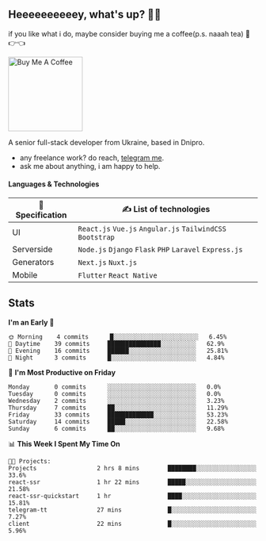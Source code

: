 ## Heeeeeeeeeey, what's up? 👋🏼

if you like what i do, maybe consider buying me a coffee(p.s. naaah tea) 🥺👉👈

<a href="https://www.buymeacoffee.com/leroywagner" target="_blank"><img src="https://cdn.buymeacoffee.com/buttons/v2/default-blue.png" alt="Buy Me A Coffee" width="150" ></a>

A senior full-stack developer from Ukraine, based in Dnipro.

- any freelance work? do reach, [telegram me](https://t.me/leroywagner).
- ask me about anything, i am happy to help.

#### Languages & Technologies

  | 🌱 Specification  | ✍ List of technologies                                       |
  |    ---            |                        ---                                   |
  | UI                | `React.js` `Vue.js` `Angular.js` `TailwindCSS` `Bootstrap`   |
  | Serverside        | `Node.js` `Django` `Flask` `PHP` `Laravel` `Express.js`      |
  | Generators        | `Next.js` `Nuxt.js`                                          |
  | Mobile            | `Flutter` `React Native`                                     |

## Stats
<!--START_SECTION:waka-->
**I'm an Early 🐤** 

```text
🌞 Morning    4 commits      █░░░░░░░░░░░░░░░░░░░░░░░░   6.45% 
🌆 Daytime    39 commits     ███████████████░░░░░░░░░░   62.9% 
🌃 Evening    16 commits     ██████░░░░░░░░░░░░░░░░░░░   25.81% 
🌙 Night      3 commits      █░░░░░░░░░░░░░░░░░░░░░░░░   4.84%

```
📅 **I'm Most Productive on Friday** 

```text
Monday       0 commits      ░░░░░░░░░░░░░░░░░░░░░░░░░   0.0% 
Tuesday      0 commits      ░░░░░░░░░░░░░░░░░░░░░░░░░   0.0% 
Wednesday    2 commits      ░░░░░░░░░░░░░░░░░░░░░░░░░   3.23% 
Thursday     7 commits      ██░░░░░░░░░░░░░░░░░░░░░░░   11.29% 
Friday       33 commits     █████████████░░░░░░░░░░░░   53.23% 
Saturday     14 commits     █████░░░░░░░░░░░░░░░░░░░░   22.58% 
Sunday       6 commits      ██░░░░░░░░░░░░░░░░░░░░░░░   9.68%

```


📊 **This Week I Spent My Time On** 

```text
🐱‍💻 Projects: 
Projects                 2 hrs 8 mins        ████████░░░░░░░░░░░░░░░░░   33.6% 
react-ssr                1 hr 22 mins        █████░░░░░░░░░░░░░░░░░░░░   21.58% 
react-ssr-quickstart     1 hr                ████░░░░░░░░░░░░░░░░░░░░░   15.81% 
telegram-tt              27 mins             █░░░░░░░░░░░░░░░░░░░░░░░░   7.27% 
client                   22 mins             █░░░░░░░░░░░░░░░░░░░░░░░░   5.96%

```


<!--END_SECTION:waka-->




<!-- **💡 Awesome projects** 

[![Readme Card](https://github-readme-stats.vercel.app/api/pin/?username=leroywagner&repo=articlegenerator)](https://github.com/leroywagner/articlegenerator) -->
